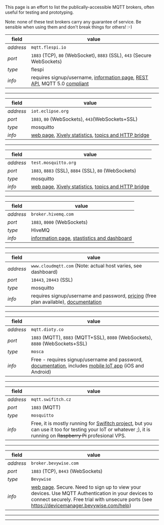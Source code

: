 This page is an effort to list the publically-accessible MQTT brokers, often useful for testing and prototyping.

Note: none of these test brokers carry any guarantee of service. Be sensible when using them and don't break things for others! :-)

field | value
------|------
_address_ | `mqtt.flespi.io`
_port_ | `1883` (TCP), `80` (WebSocket), `8883` (SSL), `443` (Secure WebSockets)
_type_ | flespi
_info_ | requires signup/username, [information page](https://flespi.com/mqtt-broker), [REST API](https://flespi.io/mqtt), MQTT 5.0 [compliant](https://flespi.com/mqtt-broker#mqtt-checklist)

***

field | value
------|------
_address_ | `iot.eclipse.org`
_port_ | `1883`, `80` (WebSockets), `443`(WebSockets+SSL)
_type_ | mosquitto
_info_ | [web page](http://iot.eclipse.org/sandbox.html), [Xively statistics](https://xively.com/feeds/59871), [topics and HTTP bridge](http://eclipse.mqttbridge.com)

***

field | value
------|------
_address_ | `test.mosquitto.org`
_port_ | `1883`, `8883` (SSL), `8884` (SSL), `80` (WebSockets)
_type_ | mosquitto
_info_ | [web page](http://test.mosquitto.org), [Xively statistics](https://xively.com/feeds/43810), [topics and HTTP bridge](http://test-mosquitto.heroku.com)


***

field | value
------|------
_address_ | `broker.hivemq.com` 
_port_ | `1883`, `8000` (WebSockets) 
_type_ | HiveMQ 
_info_ | [information page](https://www.hivemq.com/try-out/), [stastistics and dashboard](http://www.mqtt-dashboard.com/dashboard)

***

field | value
------|------
_address_ | `www.cloudmqtt.com` (Note: actual host varies, see dashboard)
_port_ | `18443`, `28443` (SSL)
_type_ | mosquitto
_info_ | requires signup/username and password, [pricing](http://www.cloudmqtt.com/plans.html) (free plan available), [documentation](http://www.cloudmqtt.com/docs.html)

***

field | value
------|------
_address_ | `mqtt.dioty.co` 
_port_ | `1883` (MQTT), `8883` (MQTT+SSL), `8080` (WebSockets), `8880` (WebSockets+SSL)
_type_ | `mosca`
_info_ | Free - requires signup/username and password, [documentation](http://www.dioty.co), includes [mobile IoT app](http://www.dioty.co/mobile) (iOS and Android)

***

field | value
------|------
_address_ | `mqtt.swifitch.cz` 
_port_ | `1883` (MQTT)
_type_ | `mosquitto`
_info_ | Free, it is mostly running for [Swifitch project](http://www.swifitch.cz), but you can use it too for testing your IoT or whatever ;), it is running on ~~Raspberry Pi~~ profesional VPS.

***

field | value
------|------
_address_ | `broker.bevywise.com`
_port_ | `1883` (TCP), `8443` (WebSockets)
_type_ | `Bevywise`
_info_ | [web page](http://bevywise.com/iot-platform). Secure. Need to sign up to view your devices. Use MQTT Authentication in your devices to connect securely. Free trial with unsecure ports (see https://devicemanager.bevywise.com/help)
***

***
